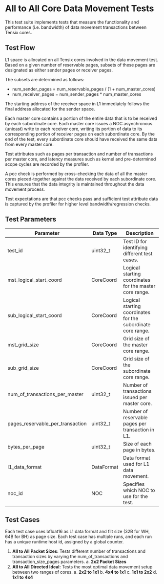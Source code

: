 # All to All Core Data Movement Tests

This test suite implements tests that measure the functionality and performance (i.e. bandwidth) of data movement transactions between Tensix cores.

## Test Flow

L1 space is allocated on all Tensix cores involved in the data movement test. Based on a given number of reservable pages, subsets of these pages are designated as either sender pages or receiver pages.

The subsets are determined as follows:
- num_sender_pages = num_reservable_pages / (1 + num_master_cores)
- num_receiver_pages = num_sender_pages * num_master_cores

The starting address of the receiver space in L1 immediately follows the final address allocated for the sender space.

Each master core contains a portion of the entire data that is to be received by each subordinate core.
Each master core issues a NOC asynchronous (unicast) write to each receiver core, writing its portion of data to its corresponding portion of receiver pages on each subordinate core.
By the end of the test, every subordinate core should have received the same data from every master core.

Test attributes such as pages per transaction and number of transactions per master core, and latency measures such as kernel and pre-determined scope cycles are recorded by the profiler.

A pcc check is performed by cross-checking the data of all the master cores pieced-together against the data received by each subordinate core. This ensures that the data integrity is maintained throughout the data movement process.

Test expectations are that pcc checks pass and sufficient test attribute data is captured by the profiler for higher level bandwidth/regression checks.

## Test Parameters
| Parameter                         | Data Type             | Description                                                               |
| --------------------------------- | --------------------- | ------------------------------------------------------------------------- |
| test_id                           | uint32_t              | Test ID for identifying different test cases.                             |
| mst_logical_start_coord           | CoreCoord             | Logical starting coordinates for the master core range.                   |
| sub_logical_start_coord           | CoreCoord             | Logical starting coordinates for the subordinate core range.              |
| mst_grid_size                     | CoreCoord             | Grid size of the master core range.                                       |
| sub_grid_size                     | CoreCoord             | Grid size of the subordinate core range.                                  |
| num_of_transactions_per_master    | uint32_t              | Number of transactions issued per master core.                            |
| pages_reservable_per_transaction  | uint32_t              | Number of reservable pages per transaction in L1.                         |
| bytes_per_page                    | uint32_t              | Size of each page in bytes.                                               |
| l1_data_format                    | DataFormat            | Data format used for L1 data movement.                                    |
| noc_id                            | NOC                   | Specifies which NOC to use for the test.                                  |

## Test Cases
Each test case uses bfloat16 as L1 data format and flit size (32B for WH, 64B for BH) as page size. Each test case has multiple runs, and each run has a unique runtime host id, assigned by a global counter.

1. **All to All Packet Sizes:** Tests different number of transactions and transaction sizes by varying the num_of_transactions and transaction_size_pages parameters.
a. **2x2 Packet Sizes**
2. **All to All Directed Ideal:** Tests the most optimal data movement setup between two ranges of cores.
a. **2x2 to 1x1**
b. **4x4 to 1x1**
c. **1x1 to 2x2**
d. **1x1 to 4x4**
